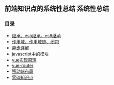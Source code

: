 ## 前端知识点的系统性总结 系统性总结

### 目录
- <a href="https://github.com/qqqiangqiang/review/tree/master/extend">继承、es5继承、es6继承</a>
- <a href="https://github.com/qqqiangqiang/review/tree/master/base/scope">作用域、作用域链、闭包</a>
- <a href="https://github.com/qqqiangqiang/review/tree/master/base/async">异步详解</a>
- <a href="https://github.com/qqqiangqiang/review/tree/master/base/module">javascript中的模块</a>
- <a href="https://github.com/qqqiangqiang/review/tree/master/vue">vue实现原理</a>
- <a href="https://github.com/qqqiangqiang/review/tree/master/vue-router">vue-router</a>
- <a href="https://github.com/qqqiangqiang/review/tree/master/mobile">移动端布局</a>
- <a href="https://github.com/qqqiangqiang/review/tree/master/interview">零碎知识点</a>
